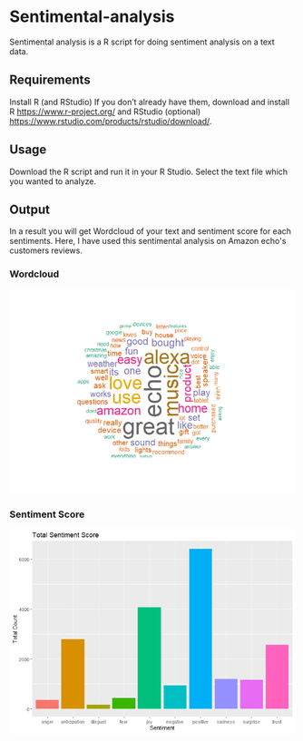 # Sentimental-analysis
Sentimental analysis is a R script for doing sentiment analysis on a text data.

## Requirements
Install R (and RStudio)
If you don’t already have them, download and install R https://www.r-project.org/ and RStudio (optional) https://www.rstudio.com/products/rstudio/download/.

## Usage
Download the R script and run it in your R Studio. Select the text file which you wanted to analyze.
 
## Output
In a result you will get Wordcloud of your text and sentiment score for each sentiments.
Here, I have used this sentimental analysis on Amazon echo's customers reviews.  
### Wordcloud
<img src="https://github.com/rushitbhadaniya/Sentimental-analysis/blob/master/Amazon_echo_reviews_wordcloud.png">

### Sentiment Score
<img src="https://github.com/rushitbhadaniya/Sentimental-analysis/blob/master/Amazon_echo_reviews_sentiment.png">

